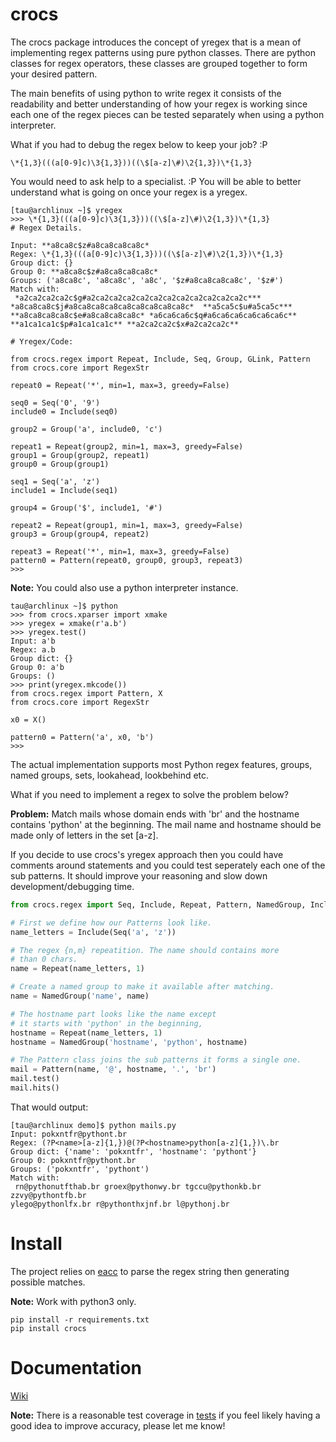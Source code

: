 # crocs
 
The crocs package introduces the concept of yregex that is a mean of implementing regex patterns using pure
python classes. There are python classes for regex operators, these classes are grouped together to form 
your desired pattern. 

The main benefits of using python to write regex it consists of the readability and 
better understanding of how your regex is working since each one of the regex pieces can be
tested separately when using a python interpreter.

What if you had to debug the regex below to keep your job? :P

~~~
\*{1,3}(((a[0-9]c)\3{1,3}))((\$[a-z]\#)\2{1,3})\*{1,3}
~~~

You would need to ask help to a specialist. :P 
You will be able to better understand what is going on once your regex is a yregex.

~~~
[tau@archlinux ~]$ yregex
>>> \*{1,3}(((a[0-9]c)\3{1,3}))((\$[a-z]\#)\2{1,3})\*{1,3}
# Regex Details.

Input: **a8ca8c$z#a8ca8ca8ca8c*
Regex: \*{1,3}(((a[0-9]c)\3{1,3}))((\$[a-z]\#)\2{1,3})\*{1,3}
Group dict: {}
Group 0: **a8ca8c$z#a8ca8ca8ca8c*
Groups: ('a8ca8c', 'a8ca8c', 'a8c', '$z#a8ca8ca8ca8c', '$z#')
Match with:
 *a2ca2ca2ca2c$g#a2ca2ca2ca2ca2ca2ca2ca2ca2ca2ca2ca2c*** 
*a8ca8ca8c$j#a8ca8ca8ca8ca8ca8ca8ca8ca8c*  **a5ca5c$u#a5ca5c*** 
**a8ca8ca8ca8c$e#a8ca8ca8ca8c* *a6ca6ca6c$q#a6ca6ca6ca6ca6ca6c** 
**a1ca1ca1c$p#a1ca1ca1c** **a2ca2ca2c$x#a2ca2ca2c**

# Yregex/Code:

from crocs.regex import Repeat, Include, Seq, Group, GLink, Pattern
from crocs.core import RegexStr

repeat0 = Repeat('*', min=1, max=3, greedy=False)

seq0 = Seq('0', '9')
include0 = Include(seq0)

group2 = Group('a', include0, 'c')

repeat1 = Repeat(group2, min=1, max=3, greedy=False)
group1 = Group(group2, repeat1)
group0 = Group(group1)

seq1 = Seq('a', 'z')
include1 = Include(seq1)

group4 = Group('$', include1, '#')

repeat2 = Repeat(group1, min=1, max=3, greedy=False)
group3 = Group(group4, repeat2)

repeat3 = Repeat('*', min=1, max=3, greedy=False)
pattern0 = Pattern(repeat0, group0, group3, repeat3)
>>> 
~~~

**Note:** You could also use a python interpreter instance.

~~~
tau@archlinux ~]$ python
>>> from crocs.xparser import xmake
>>> yregex = xmake(r'a.b')
>>> yregex.test()
Input: a'b
Regex: a.b
Group dict: {}
Group 0: a'b
Groups: ()
>>> print(yregex.mkcode())
from crocs.regex import Pattern, X
from crocs.core import RegexStr

x0 = X()

pattern0 = Pattern('a', x0, 'b')
>>> 
~~~

The actual implementation supports most Python regex features, groups, named groups,
sets, lookahead, lookbehind etc.

What if you need to implement a regex to solve the problem below?

**Problem:** Match mails whose domain ends with 'br'  and the hostname 
contains 'python' at the beginning. The mail name and hostname should be made
only of letters in the set [a-z].

If you decide to use crocs's yregex approach then you could have comments around 
statements and you could test seperately each one of the sub patterns. It should improve
your reasoning and slow down development/debugging time.

~~~python
from crocs.regex import Seq, Include, Repeat, Pattern, NamedGroup, Include

# First we define how our Patterns look like.
name_letters = Include(Seq('a', 'z'))

# The regex {n,m} repeatition. The name should contains more
# than 0 chars.
name = Repeat(name_letters, 1)

# Create a named group to make it available after matching.
name = NamedGroup('name', name)

# The hostname part looks like the name except
# it starts with 'python' in the beginning, 
hostname = Repeat(name_letters, 1)
hostname = NamedGroup('hostname', 'python', hostname)

# The Pattern class joins the sub patterns it forms a single one.
mail = Pattern(name, '@', hostname, '.', 'br')
mail.test()
mail.hits()

~~~

That would output:

~~~
[tau@archlinux demo]$ python mails.py 
Input: pokxntfr@pythont.br
Regex: (?P<name>[a-z]{1,})@(?P<hostname>python[a-z]{1,})\.br
Group dict: {'name': 'pokxntfr', 'hostname': 'pythont'}
Group 0: pokxntfr@pythont.br
Groups: ('pokxntfr', 'pythont')
Match with:
 rn@pythonutfthab.br groex@pythonwy.br tgccu@pythonkb.br zzvy@pythontfb.br 
ylego@pythonlfx.br r@pythonthxjnf.br l@pythonj.br
~~~

# Install

The project relies on [eacc](https://github.com/iogf/eacc) to parse the regex string then
generating possible matches. 

**Note:** Work with python3 only.

~~~
pip install -r requirements.txt 
pip install crocs
~~~

Documentation
=============

[Wiki](https://github.com/iogf/crocs/wiki)

**Note:** There is a reasonable test coverage in [tests](tests.py) if you feel
likely having a good idea to improve accuracy, please let me know!

